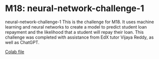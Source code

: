 # M18: neural-network-challenge-1
neural-network-challenge-1
This is the challenge for M18. It uses machine learning and neural networks to create a model to predict student loan repayment and the likelihood that a student will repay their loan. This challenge was completed with assistance from EdX tutor Vijaya Reddy, as well as ChatGPT. 

[Colab file](https://colab.research.google.com/drive/1wVpwM3nbo58Sn6MOGFZFbMOxcQBlOhTu?usp=sharing)
